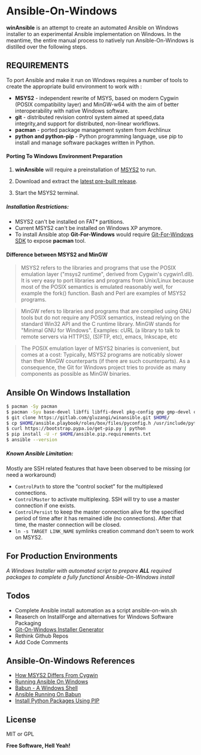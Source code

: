 # Ansible-On-Windows

__winAnsible__ is an attempt to create an automated Ansible on Windows installer to an experimental Ansible implementation on Windows. In the meantime, the entire manual process to natively run Ansible-On-Windows is distilled over the following steps.

## REQUIREMENTS

To port Ansible and make it run on Windows requires a number of tools to create the appropriate build environment to work with :

* __MSYS2__ - independent rewrite of MSYS, based on modern Cygwin (POSIX compatibility layer) and MinGW-w64 with the aim of better interoperability with native Windows software.
* __git__ - distributed revision control system aimed at speed,data integrity,and support for distributed, non-linear workflows.
* __pacman__ - ported package management system from Archlinux
* __python and python-pip__ - Python programming language, use pip to install and manage software packages written in Python.

#### Porting To Windows Environment Preparation

1. __winAnsible__ will require a preinstallation of [MSYS2](http://msys2.github.io/) to run.

2. Download and extract the [latest pre-built release](http://repo.msys2.org/distrib/x86_64/msys2-x86_64-20161025.exe).

3. Start the MSYS2 terminal.

##### Installation Restrictions:
+ MSYS2 can't be installed on FAT* partitions.
+ Current MSYS2 can't be installed on Windows XP anymore.
+ To install Ansible atop __Git-For-Windows__ would require [Git-For-Windows SDK](https://github.com/git-for-windows/build-extra/releases) to expose __pacman__ tool.

#### Difference between MSYS2 and MinGW
>MSYS2 refers to the libraries and programs that use the POSIX emulation layer ("msys2 runtime", derived from Cygwin's cygwin1.dll). It is very easy to port libraries and programs from Unix/Linux because most of the POSIX semantics is emulated reasonably well, for example the fork() function. Bash and Perl are examples of MSYS2 programs.


>MinGW refers to libraries and programs that are compiled using GNU tools but do not require any POSIX semantics, instead relying on the standard Win32 API and the C runtime library. MinGW stands for "Minimal GNU for Windows". Examples: cURL (a library to talk to remote servers via HTTP(S), (S)FTP, etc), emacs, Inkscape, etc


>The POSIX emulation layer of MSYS2 binaries is convenient, but comes at a cost: Typically, MSYS2 programs are noticably slower than their MinGW counterparts (if there are such counterparts). As a consequence, the Git for Windows project tries to provide as many components as possible as MinGW binaries.

## Ansible On Windows Installation

```sh
$ pacman -Sy pacman
$ pacman -Syu base-devel libffi libffi-devel pkg-config gmp gmp-devel openssh openssl openssl-devel git python2 python2-setuptools
$ git clone https://gitlab.com/gluzangi/winansible.git $HOME/
$ cp $HOME/ansible.playbook/roles/box/files/pyconfig.h /usr/include/python2.7/pyconfig.h
$ curl https://bootstrap.pypa.io/get-pip.py | python
$ pip install -U -r $HOME/ansible.pip.requirements.txt
$ ansible --version
```
##### Known Ansible Limitation:
Mostly are SSH related features that have been observed to be missing (or need a workaround)
+  `ControlPath` to store the “control socket” for the multiplexed connections.
+  `ControlMaster` to activate multiplexing. SSH will try to use a master connection if one exists.
+  `ControlPersist` to keep the master connection alive for the specified period of time after it has remained idle (no connections). After that time, the master connection will be closed.
+ `ln -s TARGET LINK_NAME` symlinks creation command don't seem to work on MSYS2.

## For Production Environments
_A Windows Installer with automated script to prepare **ALL** required packages to complete a fully functional Ansible-On-Windows install_

## Todos

 - Complete Ansible install automation as a script ansible-on-win.sh
 - Reaserch on InstallForge and alternatives for Windows Software Packaging
 - [Git-On-Windows Installer Generator](https://github.com/git-for-windows/build-extra)
 - Rethink Github Repos
 - Add Code Comments

## Ansible-On-Windows References

- [How MSYS2 Differs From Cygwin](https://sourceforge.net/p/msys2/wiki/How%20does%20MSYS2%20differ%20from%20Cygwin/)
- [Running Ansible On Windows](http://www.jeffgeerling.com/blog/running-ansible-within-windows)
- [Babun - A Windows Shell ](http://babun.github.io/index.html)
- [Ansible Running On Babun](https://github.com/tiangolo/ansible-babun-bootstrap)
- [Install Python Packages Using PIP](https://pip.pypa.io/en/stable/reference/pip_install/#requirement-specifiers)


License
----

MIT or GPL


**Free Software, Hell Yeah!**

[//]: # (These are reference links used in the body of this note and get stripped out when the markdown processor does its job. There is no need to format nicely because it shouldn't be seen. Thanks SO - http://stackoverflow.com/questions/4823468/store-comments-in-markdown-syntax)


   [gluzangi]: <https://github.com/gluzangi>
   [gitlab-repo]: <https://gitlab.com/gluzangi/winansible>
   [Python-pip]: <https://packaging.python.org/installing/#installing-from-pypi>
   [InstallForge]: <http://www.installforge.net/>
